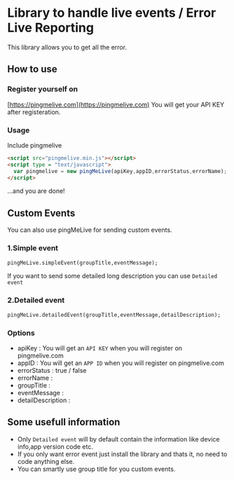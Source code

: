 # Library to handle live events / Error Live Reporting

This library allows you to get all the error.

## How to use

### Register yourself on
[https://pingmelive.com](https://pingmelive.com)
You will get your API KEY after registeration.


### Usage

Include pingmelive
```html
<script src="pingmelive.min.js"></script>
<script type = "text/javascript"> 
  var pingmelive = new pingMeLive(apiKey,appID,errorStatus,errorName); 
</script> 

```

...and you are done!

## Custom Events

You can also use pingMeLive for sending custom events.

### 1.Simple event
```html
pingMeLive.simpleEvent(groupTitle,eventMessage);
 ```    

If you want to send some detailed long description you can use `Detailed event`
### 2.Detailed event
```html
pingMeLive.detailedEvent(groupTitle,eventMessage,detailDescription);
```

### Options
* apiKey : You will get an `API KEY` when you will register on pingmelive.com
* appID : You will get an `APP ID` when you will register on pingmelive.com 
* errorStatus : true / false
* errorName : 
* groupTitle : 
* eventMessage :
* detailDescription : 

## Some usefull information

* Only `Detailed event` will by default contain the information like device info,app version code etc.
* If you only want error event just install the library and thats it, no need to code anything else.
* You can smartly use group title for you custom events.

